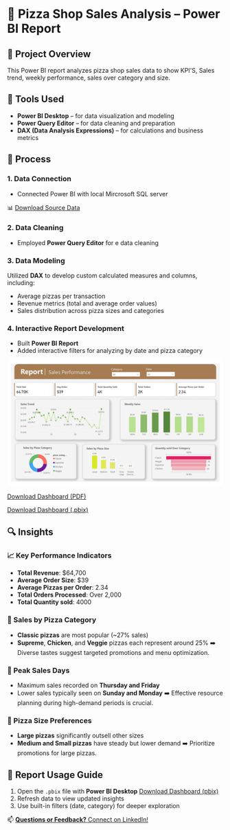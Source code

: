 # 🍕 Pizza Shop Sales Analysis – Power BI Report

## 📌 Project Overview

This Power BI report analyzes pizza shop sales data to show KPI'S, Sales trend, weekly performance, sales over category and size.

## 🧰 Tools Used

- **Power BI Desktop** – for data visualization and modeling
- **Power Query Editor** – for data cleaning and preparation
- **DAX (Data Analysis Expressions)** – for calculations and business metrics

## 🔄 Process

### 1. Data Connection
- Connected Power BI with local Mircrosoft SQL server

📊 [Download Source Data](Data/pizza_sales_excel_file.xlsx)

### 2. Data Cleaning
- Employed **Power Query Editor** for e data cleaning

### 3. Data Modeling
Utilized **DAX** to develop custom calculated measures and columns, including:
  - Average pizzas per transaction
  - Revenue metrics (total and average order values)
  - Sales distribution across pizza sizes and categories

 
### 4. Interactive Report Development
- Built **Power BI Report**
- Added interactive filters for analyzing by date and pizza category
 
![Dashboard Preview](Report/Sales_Performance.jpg)

[Download Dashboard (PDF)](Report/Pizza_Shop.pdf)

[Download Dashboard (.pbix)](Power_BI_report/Pizza_Shop.pbix)

## 🔍 Insights

### 📈 Key Performance Indicators
- **Total Revenue**: $64,700
- **Average Order Size**: $39
- **Average Pizzas per Order**: 2.34
- **Total Orders Processed**: Over 2,000
- **Total Quantity sold**: 4000

### 🍕 Sales by Pizza Category
- **Classic pizzas** are most popular (~27% sales)
- **Supreme**, **Chicken**, and **Veggie** pizzas each represent around 25%
➡️ Diverse tastes suggest targeted promotions and menu optimization.

### 📅 Peak Sales Days
- Maximum sales recorded on **Thursday and Friday**
- Lower sales typically seen on **Sunday and Monday**
➡️ Effective resource planning during high-demand periods is crucial.

### 📏 Pizza Size Preferences
- **Large pizzas** significantly outsell other sizes
- **Medium and Small pizzas** have steady but lower demand
➡️ Prioritize promotions for large pizzas.

## 🚀 Report Usage Guide

1. Open the `.pbix` file with **Power BI Desktop**
   [Download Dashboard (pbix)](Power_BI_report/Pizza_Shop.pbix)
2. Refresh data to view updated insights
3. Use built-in filters (date, category) for deeper exploration


 

📫 [**Questions or Feedback?** Connect on LinkedIn!](https://www.linkedin.com/in/shehrozsarwar)
